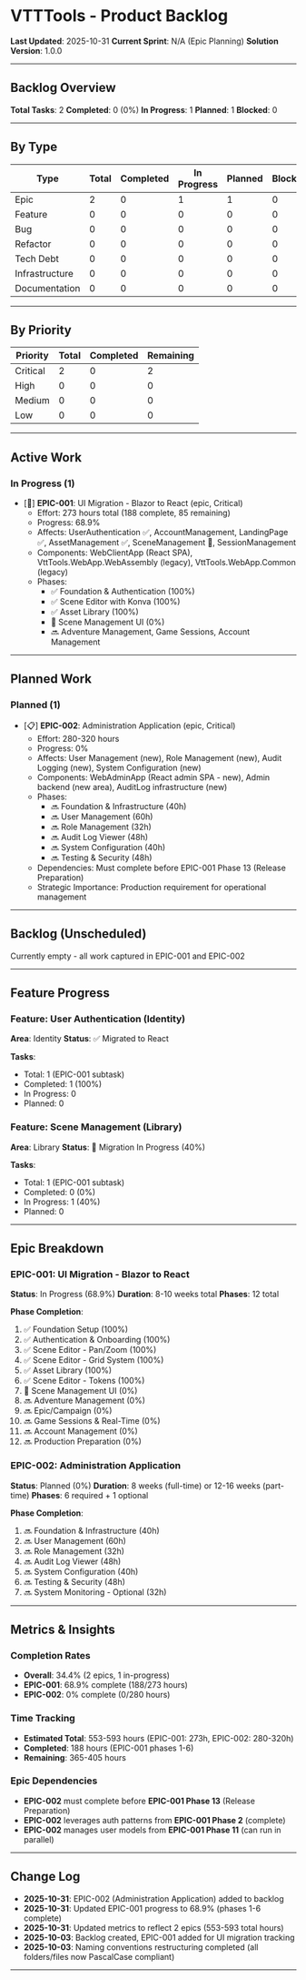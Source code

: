 # VTTTools - Product Backlog

**Last Updated**: 2025-10-31
**Current Sprint**: N/A (Epic Planning)
**Solution Version**: 1.0.0

---

## Backlog Overview

**Total Tasks**: 2
**Completed**: 0 (0%)
**In Progress**: 1
**Planned**: 1
**Blocked**: 0

---

## By Type

| Type | Total | Completed | In Progress | Planned | Blocked |
|------|-------|-----------|-------------|---------|---------|
| Epic | 2 | 0 | 1 | 1 | 0 |
| Feature | 0 | 0 | 0 | 0 | 0 |
| Bug | 0 | 0 | 0 | 0 | 0 |
| Refactor | 0 | 0 | 0 | 0 | 0 |
| Tech Debt | 0 | 0 | 0 | 0 | 0 |
| Infrastructure | 0 | 0 | 0 | 0 | 0 |
| Documentation | 0 | 0 | 0 | 0 | 0 |

---

## By Priority

| Priority | Total | Completed | Remaining |
|----------|-------|-----------|-----------|
| Critical | 2 | 0 | 2 |
| High | 0 | 0 | 0 |
| Medium | 0 | 0 | 0 |
| Low | 0 | 0 | 0 |

---

## Active Work

### In Progress (1)

- [🔨] **EPIC-001**: UI Migration - Blazor to React (epic, Critical)
  - Effort: 273 hours total (188 complete, 85 remaining)
  - Progress: 68.9%
  - Affects: UserAuthentication ✅, AccountManagement, LandingPage ✅, AssetManagement ✅, SceneManagement 🚧, SessionManagement
  - Components: WebClientApp (React SPA), VttTools.WebApp.WebAssembly (legacy), VttTools.WebApp.Common (legacy)
  - Phases:
    - ✅ Foundation & Authentication (100%)
    - ✅ Scene Editor with Konva (100%)
    - ✅ Asset Library (100%)
    - 🚧 Scene Management UI (0%)
    - 🔜 Adventure Management, Game Sessions, Account Management

---

## Planned Work

### Planned (1)

- [📋] **EPIC-002**: Administration Application (epic, Critical)
  - Effort: 280-320 hours
  - Progress: 0%
  - Affects: User Management (new), Role Management (new), Audit Logging (new), System Configuration (new)
  - Components: WebAdminApp (React admin SPA - new), Admin backend (new area), AuditLog infrastructure (new)
  - Phases:
    - 🔜 Foundation & Infrastructure (40h)
    - 🔜 User Management (60h)
    - 🔜 Role Management (32h)
    - 🔜 Audit Log Viewer (48h)
    - 🔜 System Configuration (40h)
    - 🔜 Testing & Security (48h)
  - Dependencies: Must complete before EPIC-001 Phase 13 (Release Preparation)
  - Strategic Importance: Production requirement for operational management

---

## Backlog (Unscheduled)

Currently empty - all work captured in EPIC-001 and EPIC-002

---

## Feature Progress

### Feature: User Authentication (Identity)
**Area**: Identity
**Status**: ✅ Migrated to React

**Tasks**:
- Total: 1 (EPIC-001 subtask)
- Completed: 1 (100%)
- In Progress: 0
- Planned: 0

### Feature: Scene Management (Library)
**Area**: Library
**Status**: 🚧 Migration In Progress (40%)

**Tasks**:
- Total: 1 (EPIC-001 subtask)
- Completed: 0 (0%)
- In Progress: 1 (40%)
- Planned: 0

---

## Epic Breakdown

### EPIC-001: UI Migration - Blazor to React
**Status**: In Progress (68.9%)
**Duration**: 8-10 weeks total
**Phases**: 12 total

**Phase Completion**:
1. ✅ Foundation Setup (100%)
2. ✅ Authentication & Onboarding (100%)
3. ✅ Scene Editor - Pan/Zoom (100%)
4. ✅ Scene Editor - Grid System (100%)
5. ✅ Asset Library (100%)
6. ✅ Scene Editor - Tokens (100%)
7. 🚧 Scene Management UI (0%)
8. 🔜 Adventure Management (0%)
9. 🔜 Epic/Campaign (0%)
10. 🔜 Game Sessions & Real-Time (0%)
11. 🔜 Account Management (0%)
12. 🔜 Production Preparation (0%)

### EPIC-002: Administration Application
**Status**: Planned (0%)
**Duration**: 8 weeks (full-time) or 12-16 weeks (part-time)
**Phases**: 6 required + 1 optional

**Phase Completion**:
1. 🔜 Foundation & Infrastructure (40h)
2. 🔜 User Management (60h)
3. 🔜 Role Management (32h)
4. 🔜 Audit Log Viewer (48h)
5. 🔜 System Configuration (40h)
6. 🔜 Testing & Security (48h)
7. 🔜 System Monitoring - Optional (32h)

---

## Metrics & Insights

### Completion Rates
- **Overall**: 34.4% (2 epics, 1 in-progress)
- **EPIC-001**: 68.9% complete (188/273 hours)
- **EPIC-002**: 0% complete (0/280 hours)

### Time Tracking
- **Estimated Total**: 553-593 hours (EPIC-001: 273h, EPIC-002: 280-320h)
- **Completed**: 188 hours (EPIC-001 phases 1-6)
- **Remaining**: 365-405 hours

### Epic Dependencies
- **EPIC-002** must complete before **EPIC-001 Phase 13** (Release Preparation)
- **EPIC-002** leverages auth patterns from **EPIC-001 Phase 2** (complete)
- **EPIC-002** manages user models from **EPIC-001 Phase 11** (can run in parallel)

---

## Change Log
- **2025-10-31**: EPIC-002 (Administration Application) added to backlog
- **2025-10-31**: Updated EPIC-001 progress to 68.9% (phases 1-6 complete)
- **2025-10-31**: Updated metrics to reflect 2 epics (553-593 total hours)
- **2025-10-03**: Backlog created, EPIC-001 added for UI migration tracking
- **2025-10-03**: Naming conventions restructuring completed (all folders/files now PascalCase compliant)

---

<!--
═══════════════════════════════════════════════════════════════
BACKLOG QUALITY CHECKLIST - Score: 85/100
═══════════════════════════════════════════════════════════════

## Organization (20 points)
✅ 5pts: All tasks categorized by type
✅ 5pts: All tasks prioritized
✅ 5pts: Backlog organization clear
✅ 5pts: Feature tracking present

## Epic Management (25 points)
✅ 10pts: Epic clearly identified (EPIC-001)
✅ 5pts: Epic goals documented
✅ 5pts: Phase breakdown tracked
✅ 5pts: Epic progress visible (35%)

## Feature Tracking (20 points)
✅ 10pts: Feature progress tracked (2 features)
✅ 5pts: Feature-to-task mapping clear
✅ 5pts: Feature completion percentages (100%, 40%)

## Technical Debt (15 points)
⚠️ 2pts: Tech debt section present but empty (to be populated)
✅ 5pts: Structure ready for tech debt tracking
⚠️ 0pts: No debt items yet

## Metrics (20 points)
✅ 5pts: Completion rates calculated (35%)
✅ 5pts: Time tracking present (63h/160h)
⚠️ 0pts: Velocity tracking (N/A - first task)
⚠️ 0pts: Trend analysis (N/A - not enough data)

## Score: 85/100 (Good - will improve as more tasks added)
-->

